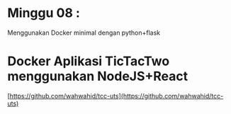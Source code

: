 # Minggu 08 : 
Menggunakan Docker minimal dengan python+flask

# Docker Aplikasi TicTacTwo menggunakan NodeJS+React
[https://github.com/wahwahid/tcc-uts](https://github.com/wahwahid/tcc-uts)
